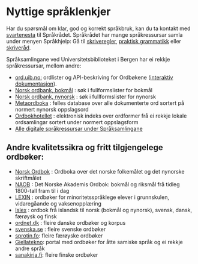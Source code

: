 # Nyttige språklenkjer
Har du spørsmål om klar, god og korrekt språkbruk, kan du ta kontakt med [svartenesta](mailto:sporsmal@sprakradet.no) til Språkrådet. Språkrådet har mange språkressursar samla under menyen Språkhjelp: Gå til [skriveregler](https://www.sprakradet.no/sprakhjelp/Skriveregler/), [praktisk grammatikk](https://www.sprakradet.no/sprakhjelp/Praktisk-grammatikk/) eller [skriveråd](https://www.sprakradet.no/sprakhjelp/Skriverad/).

Språksamlingane ved Universitetsbiblioteket i Bergen har ei rekkje språkressursar, mellom andre:

*   [ord.uib.no:](https://ord.uib.no/) ordlister og API-beskriving for Ordbøkene ([interaktiv dokumentasjon](https://ordbokene.no/api/swagger-ui.html)).
*   [Norsk ordbank, bokmål](http://inger.uib.no/perl/search/search.cgi?appid=72&tabid=1106) : søk i fullformslister for bokmål
*   [Norsk ordbank, nynorsk](http://inger.uib.no/perl/search/search.cgi?appid=73&tabid=1116) : søk i fullformslister for nynorsk
*   [Metaordboka](http://inger.uib.no/perl/search/search.cgi?appid=7&tabid=571) : felles database over alle dokumenterte ord sortert på normert nynorsk oppslagsord
*   [Ordbokhotellet](http://inger.uib.no/perl/search/search.cgi?appid=118&tabid=1777) : elektronisk indeks over ordformer frå ei rekkje lokale ordsamlingar sortert under normert oppslagsform
*   [Alle digitale språkressursar under Språksamlingane](http://inger.uib.no/perl/search/search.cgi)

## Andre kvalitetssikra og fritt tilgjengelege ordbøker:

*   [Norsk Ordbok](https://alfa.norsk-ordbok.no) : Ordboka over det norske folkemålet og det nynorske skriftmålet
*   [NAOB](https://www.naob.no/) : Det Norske Akademis Ordbok: bokmål og riksmål frå tidleg 1800-tall fram til i dag
*   [LEXIN](https://lexin.udir.no/) : ordbøker for minoritetsspråklege elever i grunnskulen, vidaregåande og vaksenopplæring
*   [Islex](https://islex.arnastofnun.is/nn/) : ordbok frå islandsk til norsk (bokmål og nynorsk), svensk, dansk, færøysk og finsk
*   [ordnet.dk](https://www.ordnet.dk/) : fleire danske ordbøker og korpus
*   [svenska.se](https://www.svenska.se/) : fleire svenske ordbøker
*   [sprotin.fo](https://sprotin.fo/): fleire færøyske ordbøker
*   [Giellatekno](https://dicts.uit.no/index.nob.html): portal med ordbøker for åtte samiske språk og ei rekkje andre språk
*   [sanakirja.fi](https://www.sanakirja.fi): fleire finske ordbøker